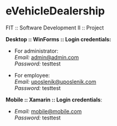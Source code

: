 # eVehicleDealership
FIT :: Software Development II :: Project

**Desktop :: WinForms :: Login credentials:**<br/> 
- For administrator:<br/>
*Email:* admin@admin.com<br/>
*Password:* testtest

- For employee:<br/>
*Email:* uposlenik@uposlenik.com<br/>
*Password:* testtest

**Mobile :: Xamarin :: Login credentials**:<br/>

- *Email:* mobile@mobile.com<br/>
*Password:* testtest
